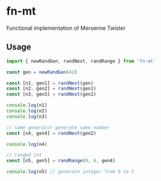 # fn-mt
Functional implementation of Mersenne Twister

## Usage

```typescript
import { newRandGen, randNext, randRange } from 'fn-mt'

const gen = newRandGen(42)

const [n1, gen1] = randNext(gen)
const [n2, gen2] = randNext(gen1)
const [n3, gen3] = randNext(gen2)

console.log(n1)
console.log(n2)
console.log(n3)

// same generator generate same number
const [n4, gen4] = randNext(gen2)

console.log(n4)

// ranged int
const [n5, gen5] = randRange(0, 6, gen4)

console.log(n5) // generate integer from 0 to 5
```
